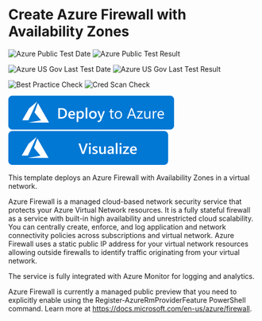 # Create Azure Firewall with Availability Zones

![Azure Public Test Date](https://azurequickstartsservice.blob.core.windows.net/badges/101-azurefirewall-create-with-zones/PublicLastTestDate.svg)
![Azure Public Test Result](https://azurequickstartsservice.blob.core.windows.net/badges/101-azurefirewall-create-with-zones/PublicDeployment.svg)

![Azure US Gov Last Test Date](https://azurequickstartsservice.blob.core.windows.net/badges/101-azurefirewall-create-with-zones/FairfaxLastTestDate.svg)
![Azure US Gov Last Test Result](https://azurequickstartsservice.blob.core.windows.net/badges/101-azurefirewall-create-with-zones/FairfaxDeployment.svg)

![Best Practice Check](https://azurequickstartsservice.blob.core.windows.net/badges/101-azurefirewall-create-with-zones/BestPracticeResult.svg)
![Cred Scan Check](https://azurequickstartsservice.blob.core.windows.net/badges/101-azurefirewall-create-with-zones/CredScanResult.svg)

[![Deploy To Azure](https://raw.githubusercontent.com/Azure/azure-quickstart-templates/master/1-CONTRIBUTION-GUIDE/images/deploytoazure.svg?sanitize=true)]("https://portal.azure.com/#create/Microsoft.Template/uri/https%3A%2F%2Fraw.githubusercontent.com%2FAzure%2Fazure-quickstart-templates%2Fmaster%2F101-azurefirewall-create-with-zones%2Fazuredeploy.json")
[![Visualize](https://raw.githubusercontent.com/Azure/azure-quickstart-templates/master/1-CONTRIBUTION-GUIDE/images/visualizebutton.svg?sanitize=true)]("http://armviz.io/#/?load=https%3A%2F%2Fraw.githubusercontent.com%2FAzure%2Fazure-quickstart-templates%2Fmaster%2F101-azurefirewall-create-with-zones%2Fazuredeploy.json")

This template deploys an Azure Firewall with Availability Zones in a virtual
network.

Azure Firewall is a managed cloud-based network security service that protects
your Azure Virtual Network resources. It is a fully stateful firewall as a
service with built-in high availability and unrestricted cloud scalability. You
can centrally create, enforce, and log application and network connectivity
policies across subscriptions and virtual network. Azure Firewall uses a static
public IP address for your virtual network resources allowing outside firewalls
to identify traffic originating from your virtual network.

The service is fully integrated with Azure Monitor for logging and analytics.

Azure Firewall is currently a managed public preview that you need to explicitly
enable using the Register-AzureRmProviderFeature PowerShell command. Learn more
at https://docs.microsoft.com/en-us/azure/firewall.
